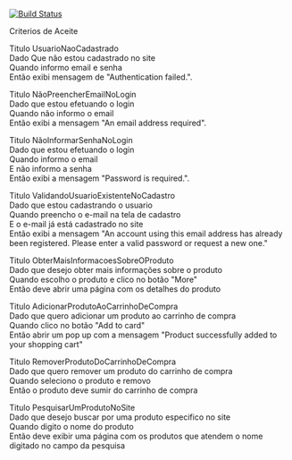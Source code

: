 [![Build Status](https://travis-ci.org/lkrjunior/QualidadeMetodosAgeis.svg?branch=master)](https://travis-ci.org/lkrjunior/QualidadeMetodosAgeis)

Criterios de Aceite


Titulo	UsuarioNaoCadastrado<br>
Dado	Que não estou cadastrado no site<br>
Quando	informo email e senha<br>
Então	exibi mensagem de "Authentication failed.".<br>


Titulo	NãoPreencherEmailNoLogin<br>
Dado	que estou efetuando o login<br>
Quando	não informo o email<br>
Então	exibi a mensagem "An email address required".<br>


Titulo	NãoInformarSenhaNoLogin<br>
Dado	que estou efetuando o login	<br>
Quando	informo o email<br>
E	não informo a senha<br>
Então	exibi a mensagem "Password is required.".<br>


Titulo	ValidandoUsuarioExistenteNoCadastro<br>
Dado	que estou cadastrando o usuario<br>
Quando	preencho o e-mail na tela de cadastro<br>
E 	o e-mail já está cadastrado no site<br>
Então	exibi a mensagem "An account using this email address has already been registered. Please enter a valid password or request a new one."<br>


Titulo 	ObterMaisInformacoesSobreOProduto<br>
Dado	que desejo obter mais informações sobre o produto<br>
Quando	escolho o produto e clico no botão "More"<br>
Então	deve abrir uma página com os detalhes do produto<br>


Titulo 	AdicionarProdutoAoCarrinhoDeCompra<br>
Dado	que quero adicionar um produto ao carrinho de compra<br>
Quando	clico no botão "Add to card"<br>
Então	abrir um pop up com a mensagem "Product successfully added to your shopping cart"<br>


Titulo 	RemoverProdutoDoCarrinhoDeCompra<br>
Dado	que quero remover um produto do carrinho de compra<br>
Quando	seleciono o produto e removo<br>
Então	o produto deve sumir do carrinho de compra<br>


Titulo 	PesquisarUmProdutoNoSite<br>
Dado	que desejo buscar por uma produto especifico no site<br>
Quando	digito o nome do produto<br>
Então	deve exibir uma página com os produtos que atendem o nome digitado no campo da pesquisa<br>
